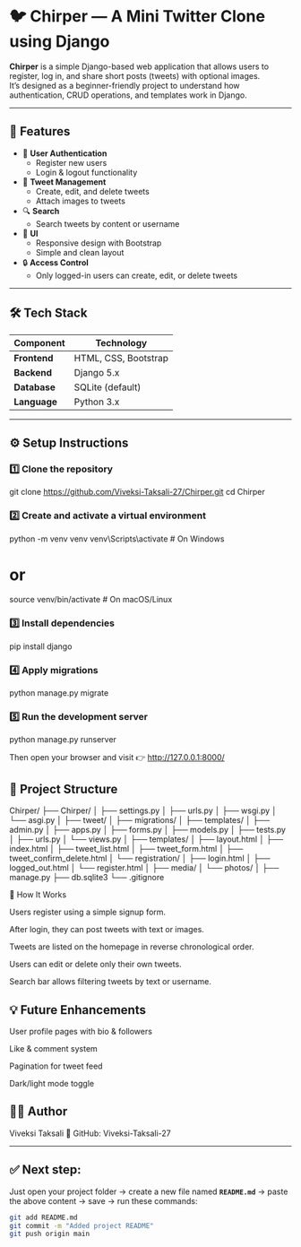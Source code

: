 # 🐦 Chirper — A Mini Twitter Clone using Django

**Chirper** is a simple Django-based web application that allows users to register, log in, and share short posts (tweets) with optional images.  
It’s designed as a beginner-friendly project to understand how authentication, CRUD operations, and templates work in Django.

---

## 🚀 Features

- 👤 **User Authentication**
  - Register new users
  - Login & logout functionality
- 📝 **Tweet Management**
  - Create, edit, and delete tweets
  - Attach images to tweets
- 🔍 **Search**
  - Search tweets by content or username
- 🎨 **UI**
  - Responsive design with Bootstrap
  - Simple and clean layout
- 🔒 **Access Control**
  - Only logged-in users can create, edit, or delete tweets

---

## 🛠️ Tech Stack

| Component  | Technology |
|-------------|-------------|
| **Frontend** | HTML, CSS, Bootstrap |
| **Backend** | Django 5.x |
| **Database** | SQLite (default) |
| **Language** | Python 3.x |

---

## ⚙️ Setup Instructions

### 1️⃣ Clone the repository
git clone https://github.com/Viveksi-Taksali-27/Chirper.git
cd Chirper

### 2️⃣ Create and activate a virtual environment
python -m venv venv
venv\Scripts\activate       # On Windows
# or
source venv/bin/activate    # On macOS/Linux
### 3️⃣ Install dependencies
pip install django

### 4️⃣ Apply migrations
python manage.py migrate

### 5️⃣ Run the development server
python manage.py runserver


Then open your browser and visit 👉
http://127.0.0.1:8000/

## 📁 Project Structure
Chirper/
├── Chirper/
│   ├── settings.py
│   ├── urls.py
│   ├── wsgi.py
│   └── asgi.py
│
├── tweet/
│   ├── migrations/
│   ├── templates/
│   ├── admin.py
│   ├── apps.py
│   ├── forms.py
│   ├── models.py
│   ├── tests.py
│   ├── urls.py
│   └── views.py
│
├── templates/
│   ├── layout.html
│   ├── index.html
│   ├── tweet_list.html
│   ├── tweet_form.html
│   ├── tweet_confirm_delete.html
│   └── registration/
│       ├── login.html
│       ├── logged_out.html
│       └── register.html
│
├── media/
│   └── photos/
│
├── manage.py
├── db.sqlite3
└── .gitignore

🧩 How It Works

Users register using a simple signup form.

After login, they can post tweets with text or images.

Tweets are listed on the homepage in reverse chronological order.

Users can edit or delete only their own tweets.

Search bar allows filtering tweets by text or username.

## 💡 Future Enhancements

User profile pages with bio & followers

Like & comment system

Pagination for tweet feed

Dark/light mode toggle

## 👩‍💻 Author

Viveksi Taksali
📍 GitHub: Viveksi-Taksali-27


---

## ✅ **Next step:**  
Just open your project folder → create a new file named **`README.md`** → paste the above content → save → run these commands:

```bash
git add README.md
git commit -m "Added project README"
git push origin main
